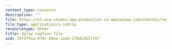 ```yaml
---
content_type: resource
description: ''
file: https://ol-ocw-studio-app-production.s3.amazonaws.com/courses/res-18-007-calculus-revisited-multivariable-calculus-fall-2011/24f2f9ca674c80ae1aad27bdc2621747_SFB2Fxel6iM.srt
file_type: application/x-subrip
resourcetype: Other
title: 3play caption file
uid: 24f2f9ca-674c-80ae-1aad-27bdc2621747
---
```

